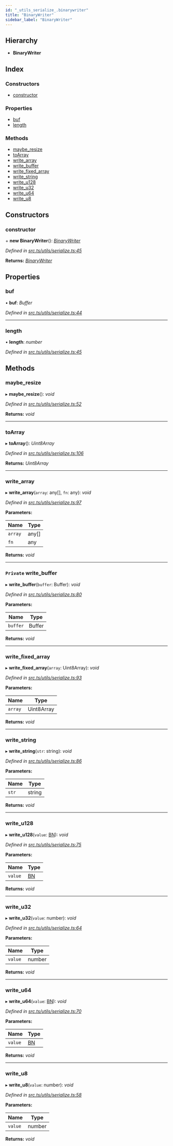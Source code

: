 ```yaml
---
id: "_utils_serialize_.binarywriter"
title: "BinaryWriter"
sidebar_label: "BinaryWriter"
---
```


## Hierarchy

* **BinaryWriter**

## Index

### Constructors

* [constructor](_utils_serialize_.binarywriter.md#constructor)

### Properties

* [buf](_utils_serialize_.binarywriter.md#buf)
* [length](_utils_serialize_.binarywriter.md#length)

### Methods

* [maybe_resize](_utils_serialize_.binarywriter.md#maybe_resize)
* [toArray](_utils_serialize_.binarywriter.md#toarray)
* [write_array](_utils_serialize_.binarywriter.md#write_array)
* [write_buffer](_utils_serialize_.binarywriter.md#private-write_buffer)
* [write_fixed_array](_utils_serialize_.binarywriter.md#write_fixed_array)
* [write_string](_utils_serialize_.binarywriter.md#write_string)
* [write_u128](_utils_serialize_.binarywriter.md#write_u128)
* [write_u32](_utils_serialize_.binarywriter.md#write_u32)
* [write_u64](_utils_serialize_.binarywriter.md#write_u64)
* [write_u8](_utils_serialize_.binarywriter.md#write_u8)

## Constructors

###  constructor

\+ **new BinaryWriter**(): *[BinaryWriter](_utils_serialize_.binarywriter.md)*

*Defined in [src.ts/utils/serialize.ts:45](https://github.com/nearprotocol/nearlib/blob/bf1ce09/src.ts/utils/serialize.ts#L45)*

**Returns:** *[BinaryWriter](_utils_serialize_.binarywriter.md)*

## Properties

###  buf

• **buf**: *Buffer*

*Defined in [src.ts/utils/serialize.ts:44](https://github.com/nearprotocol/nearlib/blob/bf1ce09/src.ts/utils/serialize.ts#L44)*

___

###  length

• **length**: *number*

*Defined in [src.ts/utils/serialize.ts:45](https://github.com/nearprotocol/nearlib/blob/bf1ce09/src.ts/utils/serialize.ts#L45)*

## Methods

###  maybe_resize

▸ **maybe_resize**(): *void*

*Defined in [src.ts/utils/serialize.ts:52](https://github.com/nearprotocol/nearlib/blob/bf1ce09/src.ts/utils/serialize.ts#L52)*

**Returns:** *void*

___

###  toArray

▸ **toArray**(): *Uint8Array*

*Defined in [src.ts/utils/serialize.ts:106](https://github.com/nearprotocol/nearlib/blob/bf1ce09/src.ts/utils/serialize.ts#L106)*

**Returns:** *Uint8Array*

___

###  write_array

▸ **write_array**(`array`: any[], `fn`: any): *void*

*Defined in [src.ts/utils/serialize.ts:97](https://github.com/nearprotocol/nearlib/blob/bf1ce09/src.ts/utils/serialize.ts#L97)*

**Parameters:**

Name | Type |
------ | ------ |
`array` | any[] |
`fn` | any |

**Returns:** *void*

___

### `Private` write_buffer

▸ **write_buffer**(`buffer`: Buffer): *void*

*Defined in [src.ts/utils/serialize.ts:80](https://github.com/nearprotocol/nearlib/blob/bf1ce09/src.ts/utils/serialize.ts#L80)*

**Parameters:**

Name | Type |
------ | ------ |
`buffer` | Buffer |

**Returns:** *void*

___

###  write_fixed_array

▸ **write_fixed_array**(`array`: Uint8Array): *void*

*Defined in [src.ts/utils/serialize.ts:93](https://github.com/nearprotocol/nearlib/blob/bf1ce09/src.ts/utils/serialize.ts#L93)*

**Parameters:**

Name | Type |
------ | ------ |
`array` | Uint8Array |

**Returns:** *void*

___

###  write_string

▸ **write_string**(`str`: string): *void*

*Defined in [src.ts/utils/serialize.ts:86](https://github.com/nearprotocol/nearlib/blob/bf1ce09/src.ts/utils/serialize.ts#L86)*

**Parameters:**

Name | Type |
------ | ------ |
`str` | string |

**Returns:** *void*

___

###  write_u128

▸ **write_u128**(`value`: [BN](../modules/_utils_format_.md#const-bn)): *void*

*Defined in [src.ts/utils/serialize.ts:75](https://github.com/nearprotocol/nearlib/blob/bf1ce09/src.ts/utils/serialize.ts#L75)*

**Parameters:**

Name | Type |
------ | ------ |
`value` | [BN](../modules/_utils_format_.md#const-bn) |

**Returns:** *void*

___

###  write_u32

▸ **write_u32**(`value`: number): *void*

*Defined in [src.ts/utils/serialize.ts:64](https://github.com/nearprotocol/nearlib/blob/bf1ce09/src.ts/utils/serialize.ts#L64)*

**Parameters:**

Name | Type |
------ | ------ |
`value` | number |

**Returns:** *void*

___

###  write_u64

▸ **write_u64**(`value`: [BN](../modules/_utils_format_.md#const-bn)): *void*

*Defined in [src.ts/utils/serialize.ts:70](https://github.com/nearprotocol/nearlib/blob/bf1ce09/src.ts/utils/serialize.ts#L70)*

**Parameters:**

Name | Type |
------ | ------ |
`value` | [BN](../modules/_utils_format_.md#const-bn) |

**Returns:** *void*

___

###  write_u8

▸ **write_u8**(`value`: number): *void*

*Defined in [src.ts/utils/serialize.ts:58](https://github.com/nearprotocol/nearlib/blob/bf1ce09/src.ts/utils/serialize.ts#L58)*

**Parameters:**

Name | Type |
------ | ------ |
`value` | number |

**Returns:** *void*

